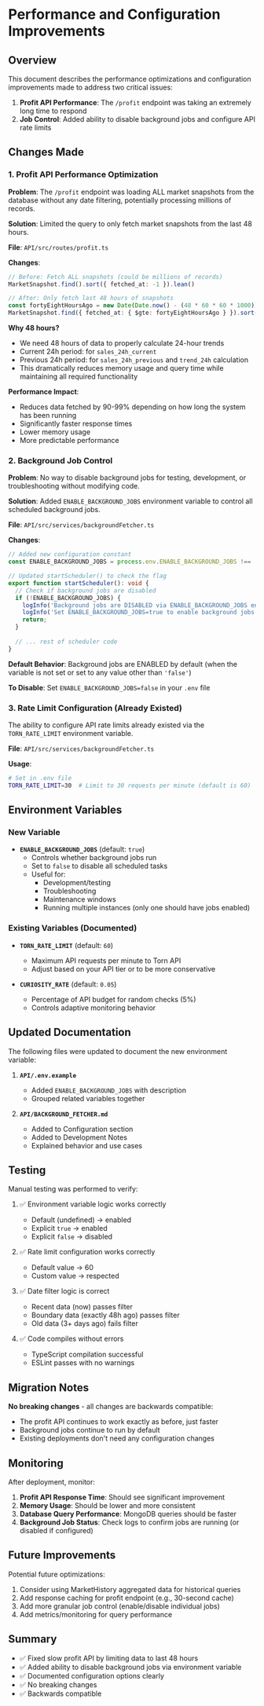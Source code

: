 # Performance and Configuration Improvements

## Overview

This document describes the performance optimizations and configuration improvements made to address two critical issues:

1. **Profit API Performance**: The `/profit` endpoint was taking an extremely long time to respond
2. **Job Control**: Added ability to disable background jobs and configure API rate limits

## Changes Made

### 1. Profit API Performance Optimization

**Problem**: The `/profit` endpoint was loading ALL market snapshots from the database without any date filtering, potentially processing millions of records.

**Solution**: Limited the query to only fetch market snapshots from the last 48 hours.

**File**: `API/src/routes/profit.ts`

**Changes**:
```typescript
// Before: Fetch ALL snapshots (could be millions of records)
MarketSnapshot.find().sort({ fetched_at: -1 }).lean()

// After: Only fetch last 48 hours of snapshots
const fortyEightHoursAgo = new Date(Date.now() - (48 * 60 * 60 * 1000));
MarketSnapshot.find({ fetched_at: { $gte: fortyEightHoursAgo } }).sort({ fetched_at: -1 }).lean()
```

**Why 48 hours?**
- We need 48 hours of data to properly calculate 24-hour trends
- Current 24h period: for `sales_24h_current`
- Previous 24h period: for `sales_24h_previous` and `trend_24h` calculation
- This dramatically reduces memory usage and query time while maintaining all required functionality

**Performance Impact**:
- Reduces data fetched by 90-99% depending on how long the system has been running
- Significantly faster response times
- Lower memory usage
- More predictable performance

### 2. Background Job Control

**Problem**: No way to disable background jobs for testing, development, or troubleshooting without modifying code.

**Solution**: Added `ENABLE_BACKGROUND_JOBS` environment variable to control all scheduled background jobs.

**File**: `API/src/services/backgroundFetcher.ts`

**Changes**:
```typescript
// Added new configuration constant
const ENABLE_BACKGROUND_JOBS = process.env.ENABLE_BACKGROUND_JOBS !== 'false';

// Updated startScheduler() to check the flag
export function startScheduler(): void {
  // Check if background jobs are disabled
  if (!ENABLE_BACKGROUND_JOBS) {
    logInfo('Background jobs are DISABLED via ENABLE_BACKGROUND_JOBS environment variable');
    logInfo('Set ENABLE_BACKGROUND_JOBS=true to enable background jobs');
    return;
  }
  
  // ... rest of scheduler code
}
```

**Default Behavior**: Background jobs are ENABLED by default (when the variable is not set or set to any value other than `'false'`)

**To Disable**: Set `ENABLE_BACKGROUND_JOBS=false` in your `.env` file

### 3. Rate Limit Configuration (Already Existed)

The ability to configure API rate limits already existed via the `TORN_RATE_LIMIT` environment variable.

**File**: `API/src/services/backgroundFetcher.ts`

**Usage**:
```bash
# Set in .env file
TORN_RATE_LIMIT=30  # Limit to 30 requests per minute (default is 60)
```

## Environment Variables

### New Variable

- **`ENABLE_BACKGROUND_JOBS`** (default: `true`)
  - Controls whether background jobs run
  - Set to `false` to disable all scheduled tasks
  - Useful for:
    - Development/testing
    - Troubleshooting
    - Maintenance windows
    - Running multiple instances (only one should have jobs enabled)

### Existing Variables (Documented)

- **`TORN_RATE_LIMIT`** (default: `60`)
  - Maximum API requests per minute to Torn API
  - Adjust based on your API tier or to be more conservative
  
- **`CURIOSITY_RATE`** (default: `0.05`)
  - Percentage of API budget for random checks (5%)
  - Controls adaptive monitoring behavior

## Updated Documentation

The following files were updated to document the new environment variable:

1. **`API/.env.example`**
   - Added `ENABLE_BACKGROUND_JOBS` with description
   - Grouped related variables together

2. **`API/BACKGROUND_FETCHER.md`**
   - Added to Configuration section
   - Added to Development Notes
   - Explained behavior and use cases

## Testing

Manual testing was performed to verify:

1. ✅ Environment variable logic works correctly
   - Default (undefined) → enabled
   - Explicit `true` → enabled
   - Explicit `false` → disabled

2. ✅ Rate limit configuration works correctly
   - Default value → 60
   - Custom value → respected

3. ✅ Date filter logic is correct
   - Recent data (now) passes filter
   - Boundary data (exactly 48h ago) passes filter
   - Old data (3+ days ago) fails filter

4. ✅ Code compiles without errors
   - TypeScript compilation successful
   - ESLint passes with no warnings

## Migration Notes

**No breaking changes** - all changes are backwards compatible:

- The profit API continues to work exactly as before, just faster
- Background jobs continue to run by default
- Existing deployments don't need any configuration changes

## Monitoring

After deployment, monitor:

1. **Profit API Response Time**: Should see significant improvement
2. **Memory Usage**: Should be lower and more consistent
3. **Database Query Performance**: MongoDB queries should be faster
4. **Background Job Status**: Check logs to confirm jobs are running (or disabled if configured)

## Future Improvements

Potential future optimizations:

1. Consider using MarketHistory aggregated data for historical queries
2. Add response caching for profit endpoint (e.g., 30-second cache)
3. Add more granular job control (enable/disable individual jobs)
4. Add metrics/monitoring for query performance

## Summary

- ✅ Fixed slow profit API by limiting data to last 48 hours
- ✅ Added ability to disable background jobs via environment variable
- ✅ Documented configuration options clearly
- ✅ No breaking changes
- ✅ Backwards compatible
